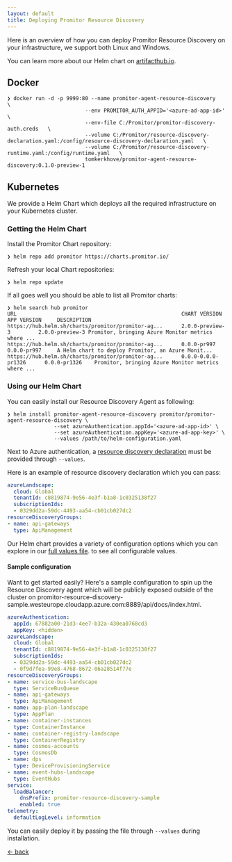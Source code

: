```yaml
---
layout: default
title: Deploying Promitor Resource Discovery
---
```


Here is an overview of how you can deploy Promitor Resource Discovery on your infrastructure, we support both Linux and Windows.

You can learn more about our Helm chart on [artifacthub.io](https://artifacthub.io/packages/helm/promitor/promitor-agent-resource-discovery).

## Docker

```shell
❯ docker run -d -p 9999:80 --name promitor-agent-resource-discovery   \
                         --env PROMITOR_AUTH_APPID='<azure-ad-app-id>'   \
                         --env-file C:/Promitor/promitor-discovery-auth.creds   \
                         --volume C:/Promitor/resource-discovery-declaration.yaml:/config/resource-discovery-declaration.yaml   \
                         --volume C:/Promitor/resource-discovery-runtime.yaml:/config/runtime.yaml   \
                         tomkerkhove/promitor-agent-resource-discovery:0.1.0-preview-1
```

## Kubernetes

We provide a Helm Chart which deploys all the required infrastructure on your
Kubernetes cluster.

### Getting the Helm Chart

Install the Promitor Chart repository:

```shell
❯ helm repo add promitor https://charts.promitor.io/
```

Refresh your local Chart repositories:

```shell
❯ helm repo update
```

If all goes well you should be able to list all Promitor charts:

```shell
❯ helm search hub promitor
URL                                                     CHART VERSION           APP VERSION     DESCRIPTION
https://hub.helm.sh/charts/promitor/promitor-ag...      2.0.0-preview-3         2.0.0-preview-3 Promitor, bringing Azure Monitor metrics where ...
https://hub.helm.sh/charts/promitor/promitor-ag...      0.0.0-pr997             0.0.0-pr997     A Helm chart to deploy Promitor, an Azure Monit...
https://hub.helm.sh/charts/promitor/promitor-ag...      0.0.0-0.0.0-pr1326      0.0.0-pr1326    Promitor, bringing Azure Monitor metrics where ...
```

### Using our Helm Chart

You can easily install our Resource Discovery Agent as following:

```shell
❯ helm install promitor-agent-resource-discovery promitor/promitor-agent-resource-discovery \
               --set azureAuthentication.appId='<azure-ad-app-id>' \
               --set azureAuthentication.appKey='<azure-ad-app-key>' \
               --values /path/to/helm-configuration.yaml
```

Next to Azure authentication, a [resource discovery declaration](http://localhost:4000/configuration/v2.x/resource-discovery)
 must be provided through `--values`.

Here is an example of resource discovery declaration which you can pass:

```yaml
azureLandscape:
  cloud: Global
  tenantId: c8819874-9e56-4e3f-b1a8-1c0325138f27
  subscriptionIds:
  - 0329dd2a-59dc-4493-aa54-cb01cb027dc2
resourceDiscoveryGroups:
- name: api-gateways
  type: ApiManagement
```

Our Helm chart provides a variety of configuration options which you can explore in
 our [full values file](https://github.com/tomkerkhove/promitor/blob/master/charts/promitor-agent-resource-discovery/values.yaml).
to see all configurable values.

#### Sample configuration

Want to get started easily? Here's a sample configuration to spin up the Resource Discovery agent which will be publicly
 exposed outside of the cluster on promitor-resource-discovery-sample.westeurope.cloudapp.azure.com:8889/api/docs/index.html.

```yaml
azureAuthentication:
  appId: 67882a00-21d3-4ee7-b32a-430ea0768cd3
  appKey: <hidden>
azureLandscape:
  cloud: Global
  tenantId: c8819874-9e56-4e3f-b1a8-1c0325138f27
  subscriptionIds:
  - 0329dd2a-59dc-4493-aa54-cb01cb027dc2
  - 0f9d7fea-99e8-4768-8672-06a28514f77e
resourceDiscoveryGroups:
- name: service-bus-landscape
  type: ServiceBusQueue
- name: api-gateways
  type: ApiManagement
- name: app-plan-landscape
  type: AppPlan
- name: container-instances
  type: ContainerInstance
- name: container-registry-landscape
  type: ContainerRegistry
- name: cosmos-accounts
  type: CosmosDb
- name: dps
  type: DeviceProvisioningService
- name: event-hubs-landscape
  type: EventHubs
service:
  loadBalancer:
    dnsPrefix: promitor-resource-discovery-sample
    enabled: true
telemetry:
  defaultLogLevel: information
```

You can easily deploy it by passing the file through `--values` during installation.

[&larr; back](/)
